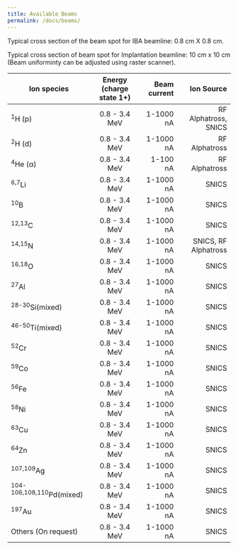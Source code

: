 ```yaml
---
title: Available Beams
permalink: /docs/beams/
---
```


Typical cross section of the beam spot for IBA beamline: 0.8 cm X 0.8 cm.

Typical cross section of beam spot for Implantation beamline: 10 cm x 10 cm (Beam uniforminty can be adjusted  using raster scanner).

|Ion species|Energy (charge state 1+)|Beam current|Ion Source|
| ------------- |:----------------:| -----:|---------:|
|<sup>1</sup>H (p)|0.8 - 3.4 MeV|1-1000 nA|RF Alphatross, SNICS|
|<sup>2</sup>H (d)|0.8 - 3.4 MeV|1-1000 nA|RF Alphatross|
|<sup>4</sup>He (α)|0.8 - 3.4 MeV|1-100 nA|RF Alphatross|
|<sup>6,7</sup>Li|0.8 - 3.4 MeV|1-1000 nA|SNICS|
|<sup>10</sup>B|0.8 - 3.4 MeV|1-1000 nA|SNICS|
|<sup>12,13</sup>C|0.8 - 3.4 MeV|1-1000 nA|SNICS|
|<sup>14,15</sup>N|0.8 - 3.4 MeV|1-1000 nA|SNICS, RF Alphatross|
|<sup>16,18</sup>O|0.8 - 3.4 MeV|1-1000 nA|SNICS|
|<sup>27</sup>Al|0.8 - 3.4 MeV|1-1000 nA|SNICS|
|<sup>28-30</sup>Si(mixed)|0.8 - 3.4 MeV|1-1000 nA|SNICS|
|<sup>46-50</sup>Ti(mixed)|0.8 - 3.4 MeV|1-1000 nA|SNICS|
|<sup>52</sup>Cr|0.8 - 3.4 MeV|1-1000 nA|SNICS|
|<sup>59</sup>Co|0.8 - 3.4 MeV|1-1000 nA|SNICS|
|<sup>56</sup>Fe|0.8 - 3.4 MeV|1-1000 nA|SNICS|
|<sup>58</sup>Ni|0.8 - 3.4 MeV|1-1000 nA|SNICS|
|<sup>63</sup>Cu|0.8 - 3.4 MeV|1-1000 nA|SNICS|
|<sup>64</sup>Zn|0.8 - 3.4 MeV|1-1000 nA|SNICS|
|<sup>107,109</sup>Ag|0.8 - 3.4 MeV|1-1000 nA|SNICS|
|<sup>104-106,108,110</sup>Pd(mixed)|0.8 - 3.4 MeV|1-1000 nA|SNICS|
|<sup>197</sup>Au|0.8 - 3.4 MeV|1-1000 nA|SNICS|
|Others (On request)|0.8 - 3.4 MeV|1-1000 nA|SNICS|

